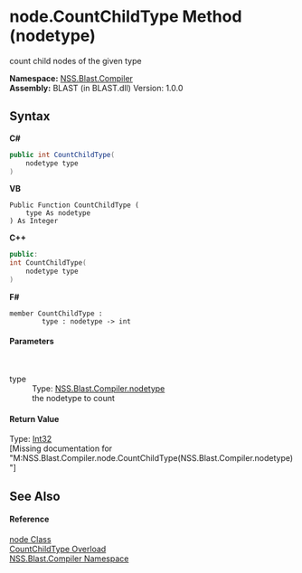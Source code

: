 # node.CountChildType Method (nodetype)
 

count child nodes of the given type

**Namespace:**&nbsp;<a href="26a25caa-f50b-92ad-f15c-dbb9db1493ae.md">NSS.Blast.Compiler</a><br />**Assembly:**&nbsp;BLAST (in BLAST.dll) Version: 1.0.0

## Syntax

**C#**<br />
``` C#
public int CountChildType(
	nodetype type
)
```

**VB**<br />
``` VB
Public Function CountChildType ( 
	type As nodetype
) As Integer
```

**C++**<br />
``` C++
public:
int CountChildType(
	nodetype type
)
```

**F#**<br />
``` F#
member CountChildType : 
        type : nodetype -> int 

```


#### Parameters
&nbsp;<dl><dt>type</dt><dd>Type: <a href="e28d8f32-0117-cb7b-5d31-0a3d9a5d6817.md">NSS.Blast.Compiler.nodetype</a><br />the nodetype to count</dd></dl>

#### Return Value
Type: <a href="https://docs.microsoft.com/dotnet/api/system.int32" target="_blank" rel="noopener noreferrer">Int32</a><br />\[Missing <returns> documentation for "M:NSS.Blast.Compiler.node.CountChildType(NSS.Blast.Compiler.nodetype)"\]

## See Also


#### Reference
<a href="7dc9b7e9-64ad-f224-ae1a-4e6639739f56.md">node Class</a><br /><a href="63de2732-84f3-2f62-29ed-2b86b4b60575.md">CountChildType Overload</a><br /><a href="26a25caa-f50b-92ad-f15c-dbb9db1493ae.md">NSS.Blast.Compiler Namespace</a><br />
